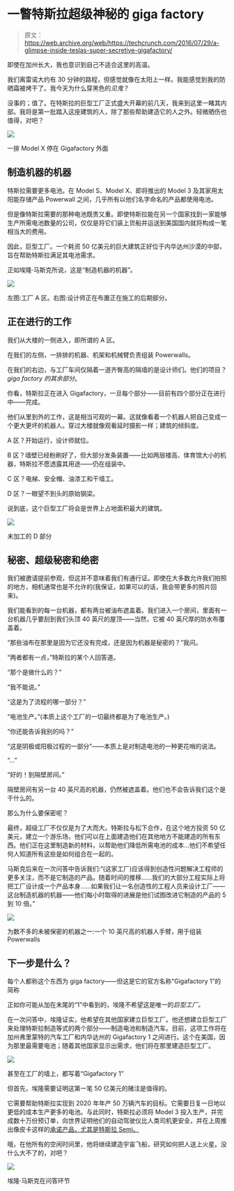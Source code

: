 # 一瞥特斯拉超级神秘的 giga factory 

> 原文：<https://web.archive.org/web/https://techcrunch.com/2016/07/29/a-glimpse-inside-teslas-super-secretive-gigafactory/>

即使在加州长大，我也意识到自己不适合这里的高温。

我们离雷诺大约有 30 分钟的路程，但感觉就像在太阳上一样。我能感觉到我的防晒霜被烤干了。我今天为什么穿黑色的*见鬼*？

没事的；值了。在特斯拉的巨型工厂正式盛大开幕的前几天，我来到这里一睹其内部。我将是第一批踏入这座建筑的人，除了那些帮助建造它的人之外。轻微晒伤也值得，对吧？

![](img/45b951c687f7830747d54b7c43364b25.png)

一排 Model X 停在 Gigafactory 外面

## 制造机器的机器

特斯拉需要更多电池。在 Model S、Model X、即将推出的 Model 3 及其家用太阳能存储产品 Powerwall 之间，几乎所有以他们名字命名的产品都使用电池。

但是像特斯拉需要的那种电池既贵又重。即使特斯拉能在另一个国家找到一家能够生产所需电池数量的公司，仅仅是将它们装上货船并运送到美国国内就将构成一笔相当大的费用。

因此，巨型工厂。一个耗资 50 亿美元的巨大建筑正好位于内华达州沙漠的中部，旨在帮助特斯拉满足其电池需求。

正如埃隆·马斯克所说，这是“制造机器的机器”。

![](img/10587a33d8e2f4e25dcdd0237c259970.png)

左图:工厂 A 区。右图:设计师正在布置正在施工的后期部分。

## 正在进行的工作

我们从大楼的一侧进入，即所谓的 A 区。

在我们的左侧，一排排的机器、机架和机械臂负责组装 Powerwalls。

在我们的右边，与工厂车间仅隔着一道齐臀高的隔墙的是设计师们。他们的项目？*giga factory 的其余部分*。

你看，特斯拉正在进入 Gigafactory，一旦每个部分——目前有四个部分正在进行中——完成。

他们从里到外的工作，这是相当可观的一幕。这就像看着一个机器人把自己变成一个更大更坏的机器人。穿过大楼就像观看延时摄影一样；建筑的倾斜度。

A 区？开始运行，设计师就位。

B 区？墙壁已经粉刷好了，但大部分发条装置——比如两层楼高、体育馆大小的机器，特斯拉不愿透露其用途——仍在组装中。

C 区？电梯、安全帽、油漆工和干墙工。

D 区？一眼望不到头的原始钢梁。

说到底，这个巨型工厂将会是世界上占地面积最大的建筑。

![](img/be92fe931759967023ce7d145443f5d4.png)

未加工的 D 部分

## 秘密、超级秘密和绝密

我们被邀请提前参观，但这并不意味着我们有通行证。即使在大多数允许我们拍照的地方，相机通常也是不允许的(我保证，如果可以的话，我会带更多的照片回来)。

我们能看到的每一台机器，都有两台被油布遮盖着。我们进入一个房间，里面有一台机器几乎要刮到我们头顶 40 英尺的屋顶——当然，它被 40 英尺厚的防水布覆盖着。

“那些油布在那里是因为它还没有完成，还是因为机器是秘密的？”我问。

“两者都有一点，”特斯拉的某个人回答道。

“那个是做什么的？”

“我不能说。”

“这是为了流程的哪一部分？”

“电池生产。”(本质上这个工厂的一切最终都是为了电池生产。)

“你还能告诉我别的吗？”

“这是阴极或阳极过程的一部分”——本质上是对制造电池的一种更花哨的说法。

“…”

“好的！到隔壁房间。”

隔壁房间有另一台 40 英尺高的机器，仍然被遮盖着。他们也不会告诉我们这个是干什么的。

那么为什么要保密呢？

最终，超级工厂不仅仅是为了大而大。特斯拉与松下合作，在这个地方投资 50 亿美元，建立一个游乐场，他们可以在上面建造他们在其他地方不能建造的所有东西。他们正在这里制造新的材料，以帮助他们降低所需电池的成本…他们不希望任何人知道所有这些是如何组合在一起的。

马斯克后来在一次问答中告诉我们:“(这家工厂)应该得到创造性问题解决工程师的更多关注，而不是它制造的产品。随着时间的推移……我们的大部分工程实际上将把工厂设计成一个产品本身……如果我们让一名创造性的工程人员来设计工厂——这台制造机器的机器——他们每小时取得的进展是他们试图改进它制造的产品的 5 到 10 倍。”

![](img/67feab8a5498cff79163dc5bd3841b8b.png)

为数不多的未被保密的机器之一:一个 10 英尺高的机器人手臂，用于组装 Powerwalls

## 下一步是什么？

每个人都称这个东西为 giga factory——但这是它的官方名称“Gigafactory 1”的简称

正如你可能从加在末尾的“1”中看到的，埃隆不希望这是唯一的*巨型工厂。*

在一次问答中，埃隆证实，他希望在其他国家建立巨型工厂。他还想建立巨型工厂来处理特斯拉制造等式的两个部分——制造电池和制造汽车。目前，这项工作将在加州弗里蒙特的汽车工厂和内华达州的 Gigafactory 1 之间进行。这个在美国，因为那里最需要电池；随着其他国家显示出需求，他们将在那里建造巨型工厂。

![](img/a3eb508771c7239168e40581ec8dc70e.png)

甚至在工厂的墙上，都写着“Gigafactory 1”

但首先，埃隆需要证明这第一笔 50 亿美元的赌注是值得的。

它需要帮助特斯拉实现到 2020 年年产 50 万辆汽车的目标。它需要日复一日地以更低的成本生产更多的电池。与此同时，特斯拉必须将 Model 3 投入生产，并完成数十万份预订单，向世界证明他们的自动驾驶仪比人类司机更安全，并在上周推出像皮卡这样的[承诺产品，尤其是特斯拉 Semi。](https://web.archive.org/web/20221204220929/https://beta.techcrunch.com/2016/07/20/a-tesla-transport-truck-and-city-bus-replacement-are-in-the-works/)

哦，在他所有的空闲时间里，他将继续建造宇宙飞船，研究如何把人送上火星。没什么大不了的，对吧？

![](img/a4294c0e1b4b09cd7d9e5445bd3f0c35.png)

埃隆·马斯克在问答环节